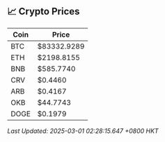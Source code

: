 ## 📈 Crypto Prices

| Coin | Price |
| ---- | ----- |
| BTC | $83332.9289 |
| ETH | $2198.8155 |
| BNB | $585.7740 |
| CRV | $0.4460 |
| ARB | $0.4167 |
| OKB | $44.7743 |
| DOGE | $0.1979 |

_Last Updated: 2025-03-01 02:28:15.647 +0800 HKT_